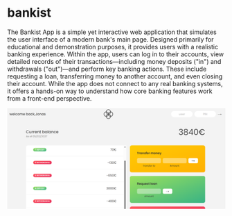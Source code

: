 # bankist

The Bankist App is a simple yet interactive web application that simulates the user interface of a modern bank's main page. Designed primarily for educational and demonstration purposes, it provides users with a realistic banking experience. Within the app, users can log in to their accounts, view detailed records of their transactions—including money deposits ("in") and withdrawals ("out")—and perform key banking actions. These include requesting a loan, transferring money to another account, and even closing their account. While the app does not connect to any real banking systems, it offers a hands-on way to understand how core banking features work from a front-end perspective.

![Project Screenshot](UI.png)